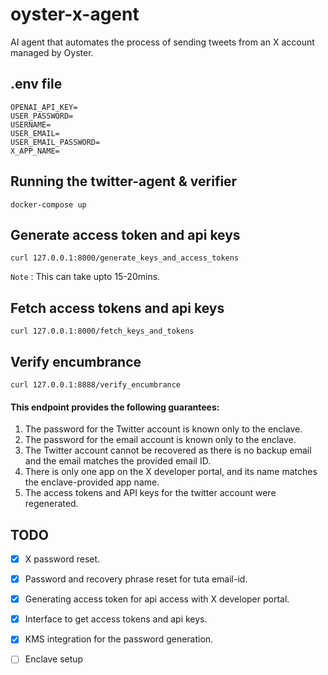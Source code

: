# oyster-x-agent

AI agent that automates the process of sending tweets from an X account managed by Oyster.

## .env file
```
OPENAI_API_KEY=
USER_PASSWORD=
USERNAME=
USER_EMAIL=
USER_EMAIL_PASSWORD=
X_APP_NAME=
```

## Running the twitter-agent & verifier

```
docker-compose up
```

## Generate access token and api keys
```
curl 127.0.0.1:8000/generate_keys_and_access_tokens
```

`Note` : This can take upto 15-20mins.

## Fetch access tokens and api keys
```
curl 127.0.0.1:8000/fetch_keys_and_tokens
```

## Verify encumbrance
```
curl 127.0.0.1:8888/verify_encumbrance
```

#### This endpoint provides the following guarantees:
1. The password for the Twitter account is known only to the enclave.
2. The password for the email account is known only to the enclave.
3. The Twitter account cannot be recovered as there is no backup email and the email matches the provided email ID.
4. There is only one app on the X developer portal, and its name matches the enclave-provided app name.
5. The access tokens and API keys for the twitter account were regenerated.

## TODO

- [x] X password reset.
- [x] Password and recovery phrase reset for tuta email-id.
- [x] Generating access token for api access with X developer portal.
- [x] Interface to get access tokens and api keys.
- [x] KMS integration for the password generation.
- [ ] Enclave setup


